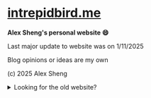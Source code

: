 # [intrepidbird.me](https://intrepidbird.me)

**Alex Sheng's personal website 😄**

Last major update to website was on 1/11/2025

Blog opinions or ideas are my own

(c) 2025 Alex Sheng

<details close>
<summary>Looking for the old website?</summary>
<br>
See https://github.com/intrepidbird-org/archive
</details>
